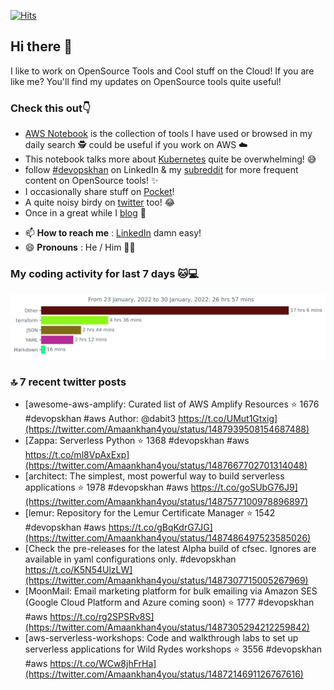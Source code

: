 [![Hits](https://hits.seeyoufarm.com/api/count/incr/badge.svg?url=https%3A%2F%2Fgithub.com%2Fakhan4u%2Fhit-counter&count_bg=%2379C83D&title_bg=%23555555&icon=&icon_color=%23E7E7E7&title=visits&edge_flat=false)](https://hits.seeyoufarm.com)

## Hi there 👋

I like to work on OpenSource Tools and Cool stuff on the Cloud! If you are like me? You'll find my updates on OpenSource tools quite useful!

### Check this out👇

* [AWS Notebook](https://histre.com/public/notebooks/dnllyanu/aws/) is the collection of tools I have used or browsed in my daily search 🕵️ could be useful if you work on AWS ☁️
* This notebook talks more about [Kubernetes](https://histre.com/public/notebooks/6uxdvo3y/kubernetes/) quite be overwhelming! 😅
* follow [#devopskhan](https://www.linkedin.com/feed/hashtag/devopskhan/) on LinkedIn & my [subreddit](https://www.reddit.com/r/devopskhan/) for more frequent content on OpenSource tools! ✨
* I occasionally share stuff on [Pocket](https://getpocket.com/@ej6g8d1dp2829A16a9Tf5d4T6bAMp3d8791rejDe86yem3bm4e14ex4fT4dluk29)!
* A quite noisy birdy on [twitter](https://twitter.com/Amaankhan4you) too! 😂
* Once in a great while I [blog](https://linuxparrot.com/) 😬


- 📫 **How to reach me** : [LinkedIn](https://www.linkedin.com/in/amaan-khan-linux-ninja) damn easy!
- 😄 **Pronouns** : He / Him 🤷‍♂️

### My coding activity for last 7 days 🐱💻

<img src="https://github.com/akhan4u/akhan4u/blob/main/images/stat.svg" alt="Amaan's Wakatime Activity!"/>

### 🔝 7 recent twitter posts
<!-- DEVDOJO:START -->
- [awesome-aws-amplify: Curated list of AWS Amplify Resources
⭐️ 1676
#devopskhan #aws
Author: @dabit3
https://t.co/UMut1Gtxig](https://twitter.com/Amaankhan4you/status/1487939508154687488)
- [Zappa: Serverless Python 
⭐️ 1368
#devopskhan #aws
https://t.co/ml8VpAxExp](https://twitter.com/Amaankhan4you/status/1487667702701314048)
- [architect: The simplest, most powerful way to build serverless applications
⭐️ 1978
#devopskhan #aws
https://t.co/goSUbG76J9](https://twitter.com/Amaankhan4you/status/1487577100978896897)
- [lemur: Repository for the Lemur Certificate Manager
⭐️ 1542
#devopskhan #aws
https://t.co/gBqKdrG7JG](https://twitter.com/Amaankhan4you/status/1487486497523585026)
- [Check the pre-releases for the latest Alpha build of cfsec. Ignores are available in yaml configurations only. #devopskhan https://t.co/K5N54UlzLW](https://twitter.com/Amaankhan4you/status/1487307715005267969)
- [MoonMail: Email marketing platform for bulk emailing via Amazon SES &lpar;Google Cloud Platform and Azure coming soon&rpar;
⭐️ 1777
#devopskhan #aws
https://t.co/rg2SPSRv8S](https://twitter.com/Amaankhan4you/status/1487305294212259842)
- [aws-serverless-workshops: Code and walkthrough labs to set up serverless applications for Wild Rydes workshops
⭐️ 3556
#devopskhan #aws
https://t.co/WCw8jhFrHa](https://twitter.com/Amaankhan4you/status/1487214691126767616)
<!-- DEVDOJO:END -->

<!-- ![Amaan's GitHub stats](https://github-readme-stats.vercel.app/api?username=akhan4u&count_private=true&show_icons=true&hide=contribs) -->
